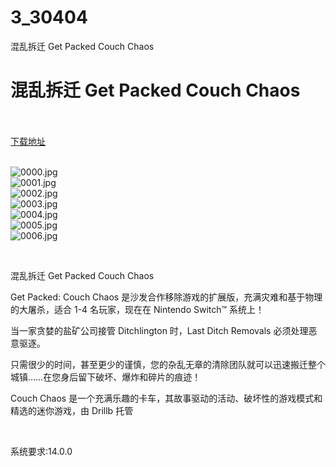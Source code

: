 # 3_30404
混乱拆迁 Get Packed Couch Chaos
# 混乱拆迁 Get Packed Couch Chaos
 <br/></br>
[下载地址](https://www.switch520.cc/article/30404 "下载地址")
<br/></br>

<p><img title="0000.jpg" src="https://www.switch520.cc/muke_img/2022_04_29_370b61c58935e.jpg" alt="0000.jpg"><br>
<img title="0001.jpg" src="https://www.switch520.cc/muke_img/2022_04_29_0515d7b9b102a.jpg" alt="0001.jpg"><br>
<img title="0002.jpg" src="https://www.switch520.cc/muke_img/2022_04_29_c71ad4bce558b.jpg" alt="0002.jpg"><br>
<img title="0003.jpg" src="https://www.switch520.cc/muke_img/2022_04_29_252045739f449.jpg" alt="0003.jpg"><br>
<img title="0004.jpg" src="https://www.switch520.cc/muke_img/2022_04_29_7a137ff3914b7.jpg" alt="0004.jpg"><br>
<img title="0005.jpg" src="https://www.switch520.cc/muke_img/2022_04_29_e713afc35d6dc.jpg" alt="0005.jpg"><br>
<img title="0006.jpg" src="https://www.switch520.cc/muke_img/2022_04_29_948e3072c7b23.jpg" alt="0006.jpg"></p>
<p>&nbsp;</p>
<p>混乱拆迁 Get Packed Couch Chaos</p>
<p>Get Packed: Couch Chaos 是沙发合作移除游戏的扩展版，充满灾难和基于物理的大屠杀，适合 1-4 名玩家，现在在 Nintendo Switch™ 系统上！</p>
<p>当一家贪婪的盐矿公司接管 Ditchlington 时，Last Ditch Removals 必须处理恶意驱逐。</p>
<p>只需很少的时间，甚至更少的谨慎，您的杂乱无章的清除团队就可以迅速搬迁整个城镇……在您身后留下破坏、爆炸和碎片的痕迹！</p>
<p>Couch Chaos 是一个充满乐趣的卡车，其故事驱动的活动、破坏性的游戏模式和精选的迷你游戏，由 Drillb 托管</p>
<p>&nbsp;</p>
<p>系统要求:14.0.0</p>



